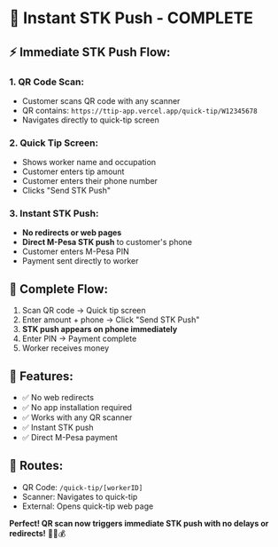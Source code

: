 # 📱 Instant STK Push - COMPLETE

## ⚡ **Immediate STK Push Flow:**

### 1. **QR Code Scan:**
- Customer scans QR code with any scanner
- QR contains: `https://ttip-app.vercel.app/quick-tip/W12345678`
- Navigates directly to quick-tip screen

### 2. **Quick Tip Screen:**
- Shows worker name and occupation
- Customer enters tip amount
- Customer enters their phone number
- Clicks "Send STK Push"

### 3. **Instant STK Push:**
- **No redirects or web pages**
- **Direct M-Pesa STK push** to customer's phone
- Customer enters M-Pesa PIN
- Payment sent directly to worker

## 🔄 **Complete Flow:**
1. Scan QR code → Quick tip screen
2. Enter amount + phone → Click "Send STK Push"
3. **STK push appears on phone immediately**
4. Enter PIN → Payment complete
5. Worker receives money

## 📱 **Features:**
- ✅ No web redirects
- ✅ No app installation required
- ✅ Works with any QR scanner
- ✅ Instant STK push
- ✅ Direct M-Pesa payment

## 🎯 **Routes:**
- QR Code: `/quick-tip/[workerID]`
- Scanner: Navigates to quick-tip
- External: Opens quick-tip web page

**Perfect! QR scan now triggers immediate STK push with no delays or redirects!** 🎉📱💰
